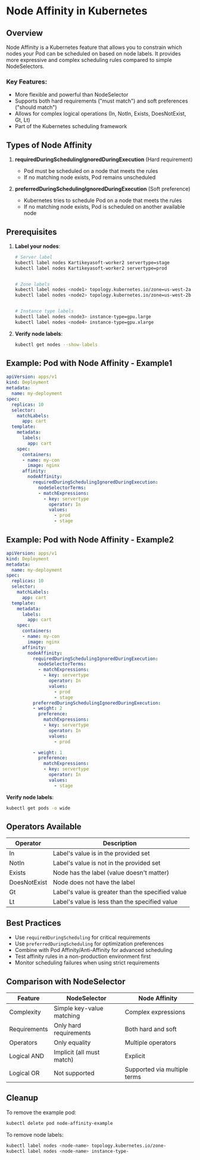 # Node Affinity in Kubernetes

## Overview

Node Affinity is a Kubernetes feature that allows you to constrain which nodes your Pod can be scheduled on based on node labels. It provides more expressive and complex scheduling rules compared to simple NodeSelectors.

### Key Features:
- More flexible and powerful than NodeSelector
- Supports both hard requirements ("must match") and soft preferences ("should match")
- Allows for complex logical operations (In, NotIn, Exists, DoesNotExist, Gt, Lt)
- Part of the Kubernetes scheduling framework

## Types of Node Affinity

1. **requiredDuringSchedulingIgnoredDuringExecution** (Hard requirement)
   - Pod must be scheduled on a node that meets the rules
   - If no matching node exists, Pod remains unscheduled

2. **preferredDuringSchedulingIgnoredDuringExecution** (Soft preference)
   - Kubernetes tries to schedule Pod on a node that meets the rules
   - If no matching node exists, Pod is scheduled on another available node
  
## Prerequisites

1. **Label your nodes**:
   ```bash
   # Server label
   kubectl label nodes Kartikeyasoft-worker2 servertype=stage
   kubectl label nodes Kartikeyasoft-worker2 servertype=prod

   
   # Zone labels
   kubectl label nodes <node1> topology.kubernetes.io/zone=us-west-2a
   kubectl label nodes <node2> topology.kubernetes.io/zone=us-west-2b
   

   # Instance type labels
   kubectl label nodes <node3> instance-type=gpu.large
   kubectl label nodes <node4> instance-type=gpu.xlarge
   ```

2. **Verify node labels**:
   ```bash
   kubectl get nodes --show-labels
   ```


## Example: Pod with Node Affinity - Example1

```yaml
apiVersion: apps/v1
kind: Deployment
metadata:
  name: my-deployment
spec:
  replicas: 10
  selector:
    matchLabels:
      app: cart
  template:
    metadata:
      labels:
        app: cart
    spec:
      containers:
      - name: my-con
        image: nginx
      affinity:
        nodeAffinity:
          requiredDuringSchedulingIgnoredDuringExecution:
            nodeSelectorTerms:
            - matchExpressions:
              - key: servertype
                operator: In
                values:
                  - prod
                  - stage
```

## Example: Pod with Node Affinity - Example2

```yaml
apiVersion: apps/v1
kind: Deployment
metadata:
  name: my-deployment
spec:
  replicas: 10
  selector:
    matchLabels:
      app: cart
  template:
    metadata:
      labels:
        app: cart
    spec:
      containers:
      - name: my-con
        image: nginx
      affinity:
        nodeAffinity:
          requiredDuringSchedulingIgnoredDuringExecution:
            nodeSelectorTerms:
            - matchExpressions:
              - key: servertype
                operator: In
                values:
                  - prod
                  - stage
          preferredDuringSchedulingIgnoredDuringExecution:
          - weight: 2
            preference:
              matchExpressions:
              - key: servertype
                operator: In
                values:
                  - prod

          - weight: 1
            preference:
              matchExpressions:
              - key: servertype
                operator: In
                values:
                  - stage                
```

**Verify node labels**:
   ```bash
   kubectl get pods -o wide
   ```


## Operators Available

| Operator | Description |
|----------|-------------|
| In | Label's value is in the provided set |
| NotIn | Label's value is not in the provided set |
| Exists | Node has the label (value doesn't matter) |
| DoesNotExist | Node does not have the label |
| Gt | Label's value is greater than the specified value |
| Lt | Label's value is less than the specified value |

## Best Practices

- Use `requiredDuringScheduling` for critical requirements
- Use `preferredDuringScheduling` for optimization preferences
- Combine with Pod Affinity/Anti-Affinity for advanced scheduling
- Test affinity rules in a non-production environment first
- Monitor scheduling failures when using strict requirements

## Comparison with NodeSelector

| Feature | NodeSelector | Node Affinity |
|---------|-------------|---------------|
| Complexity | Simple key-value matching | Complex expressions |
| Requirements | Only hard requirements | Both hard and soft |
| Operators | Only equality | Multiple operators |
| Logical AND | Implicit (all must match) | Explicit |
| Logical OR | Not supported | Supported via multiple terms |

## Cleanup

To remove the example pod:
```bash
kubectl delete pod node-affinity-example
```

To remove node labels:
```bash
kubectl label nodes <node-name> topology.kubernetes.io/zone-
kubectl label nodes <node-name> instance-type-
```